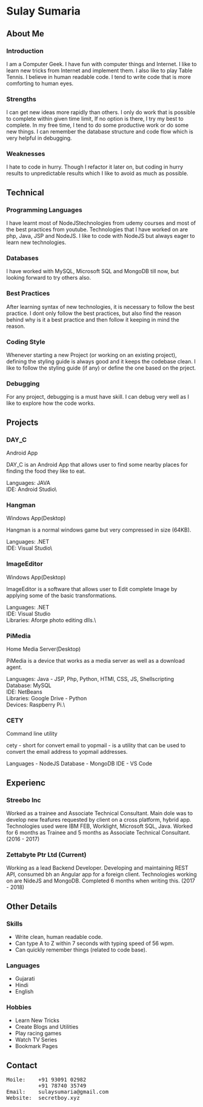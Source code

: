 # Sulay Sumaria

## About Me

### Introduction

I am a Computer Geek. I have fun with computer things and Internet. I like to learn new tricks from Internet and implement them. I also like to play Table Tennis. I believe in human readable code. I tend to write code that is more comforting to human eyes.

### Strengths

I can get new ideas more rapidly than others. I only do work that is possible to complete within given time limit, If no option is there, I try my best to complete. In my free time, I tend to do some productive work or do some new things. I can remember the database structure and code flow which is very helpful in debugging.

### Weaknesses

I hate to code in hurry. Though I refactor it later on, but coding in hurry results to unpredictable results which I like to avoid as much as possible.

## Technical

### Programming Languages

I have learnt most of NodeJStechnologies from udemy courses and most of the best practices from youtube. Technologies that I have worked on are php, Java, JSP and NodeJS. I like to code with NodeJS but always eager to learn new technologies.

### Databases

I have worked with MySQL, Microsoft SQL and MongoDB till now, but looking forward to try others also.

### Best Practices

After learning syntax of new technologies, it is necessary to follow the best practice. I dont only follow the best practices, but also find the reason behind why is it a best practice and then follow it keeping in mind the reason.

### Coding Style

Whenever starting a new Project (or working on an existing project), defining the styling guide is always good and it keeps the codebase clean. I like to follow the styling guide (if any) or define the one based on the prject.

### Debugging

For any project, debugging is a must have skill. I can debug very well as I like to explore how the code works.

## Projects

### DAY_C

Android App

DAY_C is an Android App that allows user to find some nearby places for finding the food they like to eat.

Languages: JAVA\
IDE: Android Studio\

### Hangman

Windows App(Desktop)

Hangman is a normal windows game but very compressed in size (64KB).

Languages: .NET\
IDE: Visual Studio\

### ImageEditor

Windows App(Desktop)

ImageEditor is a software that allows user to Edit complete Image by applying some of the basic transformations.

Languages: .NET\
IDE: Visual Studio\
Libraries: Aforge photo editing dlls.\

### PiMedia

Home Media Server(Desktop)

PiMedia is a device that works as a media server as well as a download agent.

Languages: Java - JSP, Php, Python, HTMl, CSS, JS, Shellscripting\
Database: MySQL\
IDE: NetBeans\
Libraries: Google Drive - Python\
Devices: Raspberry Pi.\

### CETY

Command line utility

cety - short for convert email to yopmail - is a utility that can be used to convert the email address to yopmail addresses.

Languages - NodeJS
Database - MongoDB
IDE - VS Code

## Experienc

### Streebo Inc

Worked as a trainee and Associate Technical Consultant. Main dole was to develop new feafures requested by client on a cross platform, hybrid app. Technologies used were IBM FEB, Worklight, Microsoft SQL, Java.
Worked for 6 months as Trainee and 5 months as Associate Technical Consultant. (2016 - 2017)

### Zettabyte Ptr Ltd (Current)

Working as a lead Backend Developer. Developing and maintaining REST API, consumed bh an Angular app for a foreign client. Technologies working on are NideJS and MongoDB.
Completed 6 months when writing this. (2017 - 2018)

## Other Details

### Skills

  - Write clean, human readable code.
  - Can type A to Z within 7 seconds with typing speed of 56 wpm.
  - Can quickly remember things (related to code base).

### Languages

  - Gujarati 
  - Hindi
  - English

### Hobbies

  - Learn New Tricks
  - Create Blogs and Utilities
  - Play racing games
  - Watch TV Series
  - Bookmark Pages

## Contact

<pre>
Moile:    +91 93091 02982
          +91 78740 35749
Email:    sulaysumaria@gmail.com
Website:  secretboy.xyz
</pre>
